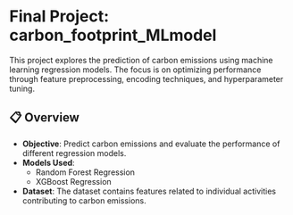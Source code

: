 # Final Project: carbon_footprint_MLmodel

This project explores the prediction of carbon emissions using machine learning regression models. The focus is on optimizing performance through feature preprocessing, encoding techniques, and hyperparameter tuning.

## 📋 Overview

- **Objective**: Predict carbon emissions and evaluate the performance of different regression models.
- **Models Used**:
  - Random Forest Regression
  - XGBoost Regression
- **Dataset**: The dataset contains features related to individual activities contributing to carbon emissions.
